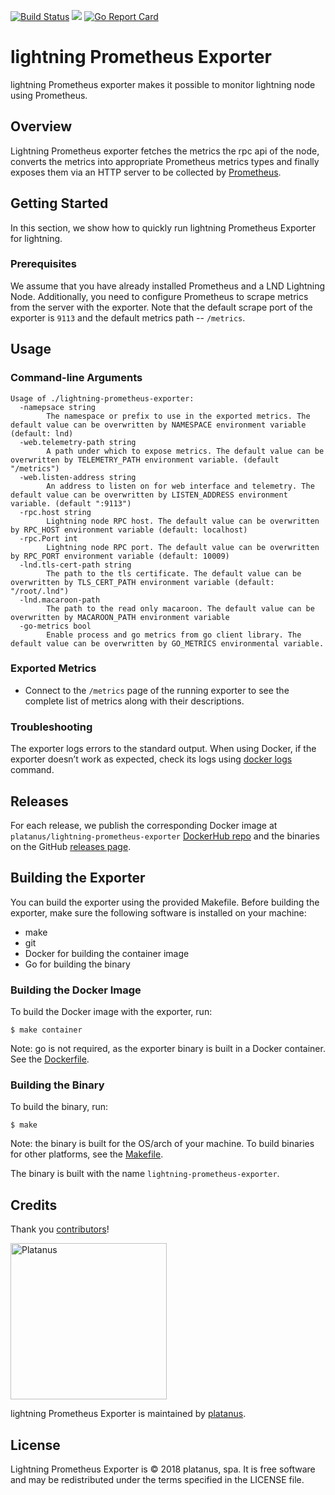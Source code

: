[![Build Status](https://travis-ci.org/platanus/lightning-prometheus-exporter.svg?branch=master)](https://travis-ci.org/platanus/lightning-prometheus-exporter) [![](https://images.microbadger.com/badges/version/platanus/lightning-prometheus-exporter.svg)](https:/hub.docker.com/r/platanus/lightning-prometheus-exporter) [![Go Report Card](https://goreportcard.com/badge/github.com/platanus/lightning-prometheus-exporter)](https://goreportcard.com/report/github.com/platanus/lightning-prometheus-exporter)

# lightning Prometheus Exporter

lightning Prometheus exporter makes it possible to monitor lightning node using Prometheus.

## Overview

Lightning Prometheus exporter fetches the metrics the rpc api of the node, converts the metrics into appropriate Prometheus metrics types and finally exposes them via an HTTP server to be collected by [Prometheus](https://prometheus.io/).

## Getting Started

In this section, we show how to quickly run lightning Prometheus Exporter for lightning.

### Prerequisites

We assume that you have already installed Prometheus and a LND Lightning Node. Additionally, you need to configure Prometheus to scrape metrics from the server with the exporter. Note that the default scrape port of the exporter is `9113` and the default metrics path -- `/metrics`.

## Usage

### Command-line Arguments

```
Usage of ./lightning-prometheus-exporter:
  -namepsace string
        The namespace or prefix to use in the exported metrics. The default value can be overwritten by NAMESPACE environment variable (default: lnd)
  -web.telemetry-path string
        A path under which to expose metrics. The default value can be overwritten by TELEMETRY_PATH environment variable. (default "/metrics")
  -web.listen-address string
        An address to listen on for web interface and telemetry. The default value can be overwritten by LISTEN_ADDRESS environment variable. (default ":9113")
  -rpc.host string
        Lightning node RPC host. The default value can be overwritten by RPC_HOST environment variable (default: localhost)
  -rpc.Port int
        Lightning node RPC port. The default value can be overwritten by RPC_PORT environment variable (default: 10009)
  -lnd.tls-cert-path string
        The path to the tls certificate. The default value can be overwritten by TLS_CERT_PATH environment variable (default: "/root/.lnd")
  -lnd.macaroon-path
        The path to the read only macaroon. The default value can be overwritten by MACAROON_PATH environment variable
  -go-metrics bool
        Enable process and go metrics from go client library. The default value can be overwritten by GO_METRICS environmental variable.
```

### Exported Metrics

* Connect to the `/metrics` page of the running exporter to see the complete list of metrics along with their descriptions.

### Troubleshooting

The exporter logs errors to the standard output. When using Docker, if the exporter doesn’t work as expected, check its logs using [docker logs](https://docs.docker.com/engine/reference/commandline/logs/) command.

## Releases

For each release, we publish the corresponding Docker image at `platanus/lightning-prometheus-exporter` [DockerHub repo](https://hub.docker.com/r/platanus/lightning-prometheus-exporter/) and the binaries on the GitHub [releases page](https://github.com/platanus/lightning-prometheus-exporter/releases).

## Building the Exporter

You can build the exporter using the provided Makefile. Before building the exporter, make sure the following software is installed on your machine:
* make
* git
* Docker for building the container image
* Go for building the binary

### Building the Docker Image

To build the Docker image with the exporter, run:
```
$ make container
```

Note: go is not required, as the exporter binary is built in a Docker container. See the [Dockerfile](Dockerfile).

### Building the Binary

To build the binary, run:
```
$ make
```

Note: the binary is built for the OS/arch of your machine. To build binaries for other platforms, see the [Makefile](Makefile).

The binary is built with the name `lightning-prometheus-exporter`.

## Credits

Thank you [contributors](https://github.com/platanus/lightning-prometheus-exporter/graphs/contributors)!

<img src="http://platan.us/gravatar_with_text.png" alt="Platanus" width="250"/>

lightning Prometheus Exporter is maintained by [platanus](http://platan.us).

## License

Lightning Prometheus Exporter is © 2018 platanus, spa. It is free software and may be redistributed under the terms specified in the LICENSE file.
